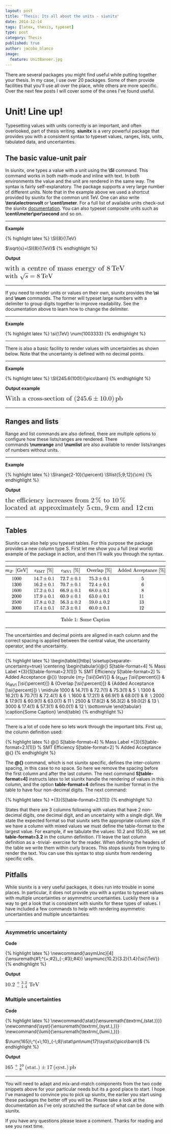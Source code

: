 ```yaml
---
layout: post
title: 'Thesis: Its all about the units - siunitx'
date: 2014-12-14
tags: [latex, thesis, typeset]
type: post
category: Thesis
published: true
author: jacobo_blanco
image:
  feature: UnitBanner.jpg
---
```


There are several packages you might find useful while putting together your thesis. In my case, I use over 20 packages. Some of them provide facilities that you'll use all over the place, while others are more specific. Over the next few posts I will cover some of the ones I've found useful.

# Unit! Line up!

Typesetting values with units correctly is an important, and often overlooked, part of thesis writing. **siunitx** is a very powerful package that provides you with a consistent syntax to typeset values, ranges, lists, units, tabulated data, and uncertainties.

## The basic value-unit pair

In siunitx, one types a value with a unit using the **\SI** command. This command works in both math-mode and inline with text. In both environments the value and the unit are rendered in the same way. The syntax is fairly self-explanatory. The package supports a very large number of different units. Note that in the example above we used a shortcut provided by siunitx for the common unit TeV. One can also write **\tera\electronvolt** or **\centi\meter**. For a full list of available units check-out the siunitx [documentation](http://mirror.ox.ac.uk/sites/ctan.org/macros/latex/contrib/siunitx/siunitx.pdf). You can also typeset composite units such as **\centi\meter\per\second** and so on.

------

**Example**

{% highlight latex %}
\SI{8}{\TeV}

$\sqrt{s}=\SI{8}{\TeV}$
{% endhighlight %}

**Output**

<img src="/images/Inline.png" alt="Inline example" />

<img src="/images/InEquation.png" alt="In equation example" />

------

If you need to render units or values on their own, siunitx provides the **\si** and **\num** commands. The former will typeset large numbers with a delimiter to group digits together to improve readability. See the documentation above to learn how to change the delimiter.

------

**Example**

{% highlight latex %}
\si{\TeV}
\num{1003333}
{% endhighlight %}

------

There is also a basic facility to render values with uncertainties as shown below. Note that the uncertainty is defined with no decimal points.

------

**Example**

{% highlight latex %}
\SI{245.6(100)}{\pico\barn}
{% endhighlight %}

**Output example**

<img src="/images/WithUncertainty.png" alt="Uncertainty example" />

------

## Ranges and lists

Range and list commands are also defined, there are multiple options to configure how these lists/ranges are rendered. There commands **\numrange** and **\numlist** are also available to render lists/ranges of numbers without units.

------

**Example**

{% highlight latex %}
\SIrange{2-10}{\percent}
\SIlist{5;9;12}{\cm}
{% endhighlight %}

**Output**

<img src="/images/Range.png" alt="Range of numbers" />
<img src="/images/List.png" alt="List of numbers" />

------

## Tables

Siunitx can also help you typeset tables. For this purpose the package provides a new column type S. First let me show you a full (real world) example of the package in action, and then I'll walk you through the syntax.

-----

<img src="/images/Table.png" alt="Example table">

-----

The uncertainties and decimal points are aligned in each column and the correct spacing is applied between the central value, the uncertainty operator, and the uncertainty.

-----

{% highlight latex %}
\begin{table}[htbp]
    \sisetup{separate-uncertainty=true}
    \centering
    \begin{tabular}{@{}
                    S[table-format=4] % Mass Label
                    *{3}{S[table-format=2.1(1)]} % SMT Efficiency
                    S[table-format=2] % Added Acceptance
                    @{}}
        \toprule
        {$m_{Z'}$ [\si{\GeV}]} & {$\epsilon_{\textrm{SMT}}$ [\si{\percent}]} &
        {$\epsilon_{\textrm{MV1}}$ [\si{\percent}]} &
        {Overlap [\si{\percent}]} & {Added Acceptance [\si{\percent}]} \\
        \midrule
        1000 & 14.7(1) & 72.7(1) & 75.3(1) & 5  \\
        1300 & 16.2(1) & 70.7(1) & 72.4(1) & 6  \\
        1600 & 17.2(1) & 66.9(1) & 68.0(1) & 8  \\
        2000 & 17.9(1) & 60.9(1) & 63.0(1) & 11 \\
        2500 & 17.8(2) & 56.3(2) & 59.0(2) & 13 \\
        3000 & 17.4(1) & 57.3(1) & 60.0(1) & 12 \\
        \bottomrule
    \end{tabular}
    \caption{Some Caption}
\end{table}
{% endhighlight %}

-----

There is a lot of code here so lets work through the important bits. First up, the column definition used:

{% highlight latex %}
@{}
  S[table-format=4] % Mass Label
  *{3}{S[table-format=2.1(1)]} % SMT Efficiency
  S[table-format=2] % Added Acceptance
@{}
{% endhighlight %}

The **@{}** command, which is not siunitx specific, defines the inter-column spacing, in this case to no space. So here we remove the spacing before the first column and after the last column. The next command **S[table-format=4]** instructs latex to let siunitx handle the rendering of values in this column, and the option **table-format=4** defines the number format in the table to have four non-decimal digits. The next command:

{% highlight latex %}
*{3}{S[table-format=2.1(1)]}
{% endhighlight %}

States that there are 3 columns following with values that have 2 non-decimal digits, one decimal digit, and an uncertainty with a single digit. We state the expected format so that siunitx sets the appropriate column size. If we have a column with mixed values we must define the table-format to the largest value. For example, if we tabulate the values: 10.2 and 150.35, we set **table-format=3.2** in the column definition. I'll leave the last column definition as a -trivial- exercise for the reader.
When defining the headers of the table we write them within curly braces. This stops siunitx from trying to render the text. You can use this syntax to stop siunitx from rendering specific cells.

## Pitfalls

While siunitx is a very useful packages, it does run into trouble in some places. In particular, it does not provide you with a syntax to typeset values with multiple uncertainties or asymmetric uncertainties. Luckily there is a way to get a look that is consistent with siunitx for these types of values.
I have included a few commands to help with rendering asymmetric uncertainties and multiple uncertainties:

-----

### Asymmetric uncertainty

**Code**

{% highlight latex %}
\newcommand{\asymUnc}[4]{\ensuremath{#1\;^{+\;#2}_{-\;#3}\;#4}}
\asymunc{10.2}{3.2}{1.4}{\si{\TeV}}
{% endhighlight %}

**Output**

<img src="/images/AsymUncertainty.png">

### Multiple uncertainties

**Code**

{% highlight latex %}
\newcommand{\stat}{\ensuremath{\textrm{\,(stat.)}}}
\newcommand{\syst}{\ensuremath{\textrm{\,(syst.)\,}}}
\newcommand{\lumi}{\ensuremath{\textrm{\,(lumi.)\,}}}

$\num{165}\;^{+\;10}_{-\;8}\stat\pm\num{17}\syst\si{\pico\barn}$
{% endhighlight %}

**Output**

<img src="/images/MultipleAsymmetric.png" alt="" >

-----

You will need to adapt and mix-and-match components from the two code snippets above for your particular needs but its a good place to start.
I hope I've managed to convince you to pick up siunitx, the earlier you start using these packages the better off you will be. Please take a look at the documentation as I've only scratched the surface of what can be done with siunitx.

If you have any questions please leave a comment. Thanks for reading and see you next time.
